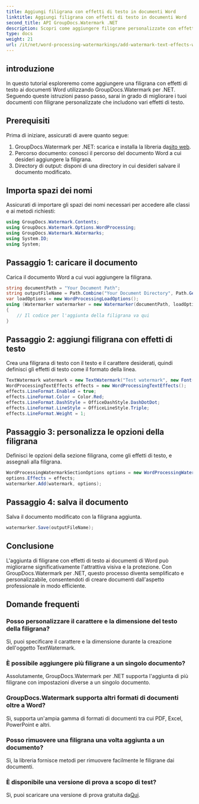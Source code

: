 ```yaml
---
title: Aggiungi filigrana con effetti di testo in documenti Word
linktitle: Aggiungi filigrana con effetti di testo in documenti Word
second_title: API GroupDocs.Watermark .NET
description: Scopri come aggiungere filigrane personalizzate con effetti di testo ai documenti Word utilizzando GroupDocs.Watermark per .NET. Documenta la sicurezza e l'impatto visivo senza sforzo.
type: docs
weight: 21
url: /it/net/word-processing-watermarkings/add-watermark-text-effects-word-docs/
---
```

## introduzione
In questo tutorial esploreremo come aggiungere una filigrana con effetti di testo ai documenti Word utilizzando GroupDocs.Watermark per .NET. Seguendo queste istruzioni passo passo, sarai in grado di migliorare i tuoi documenti con filigrane personalizzate che includono vari effetti di testo.
## Prerequisiti
Prima di iniziare, assicurati di avere quanto segue:
1.  GroupDocs.Watermark per .NET: scarica e installa la libreria da[sito web](https://releases.groupdocs.com/Watermark/net/).
2. Percorso documento: conosci il percorso del documento Word a cui desideri aggiungere la filigrana.
3. Directory di output: disponi di una directory in cui desideri salvare il documento modificato.

## Importa spazi dei nomi
Assicurati di importare gli spazi dei nomi necessari per accedere alle classi e ai metodi richiesti:
```csharp
using GroupDocs.Watermark.Contents;
using GroupDocs.Watermark.Options.WordProcessing;
using GroupDocs.Watermark.Watermarks;
using System.IO;
using System;
```
## Passaggio 1: caricare il documento
Carica il documento Word a cui vuoi aggiungere la filigrana.
```csharp
string documentPath = "Your Document Path";
string outputFileName = Path.Combine("Your Document Directory", Path.GetFileName(documentPath));
var loadOptions = new WordProcessingLoadOptions();
using (Watermarker watermarker = new Watermarker(documentPath, loadOptions))
{
    // Il codice per l'aggiunta della filigrana va qui
}
```
## Passaggio 2: aggiungi filigrana con effetti di testo
Crea una filigrana di testo con il testo e il carattere desiderati, quindi definisci gli effetti di testo come il formato della linea.
```csharp
TextWatermark watermark = new TextWatermark("Test watermark", new Font("Arial", 19));
WordProcessingTextEffects effects = new WordProcessingTextEffects();
effects.LineFormat.Enabled = true;
effects.LineFormat.Color = Color.Red;
effects.LineFormat.DashStyle = OfficeDashStyle.DashDotDot;
effects.LineFormat.LineStyle = OfficeLineStyle.Triple;
effects.LineFormat.Weight = 1;
```
## Passaggio 3: personalizza le opzioni della filigrana
Definisci le opzioni della sezione filigrana, come gli effetti di testo, e assegnali alla filigrana.
```csharp
WordProcessingWatermarkSectionOptions options = new WordProcessingWatermarkSectionOptions();
options.Effects = effects;
watermarker.Add(watermark, options);
```
## Passaggio 4: salva il documento
Salva il documento modificato con la filigrana aggiunta.
```csharp
watermarker.Save(outputFileName);
```

## Conclusione
L'aggiunta di filigrane con effetti di testo ai documenti di Word può migliorarne significativamente l'attrattiva visiva e la protezione. Con GroupDocs.Watermark per .NET, questo processo diventa semplificato e personalizzabile, consentendoti di creare documenti dall'aspetto professionale in modo efficiente.
## Domande frequenti
### Posso personalizzare il carattere e la dimensione del testo della filigrana?
Sì, puoi specificare il carattere e la dimensione durante la creazione dell'oggetto TextWatermark.
### È possibile aggiungere più filigrane a un singolo documento?
Assolutamente, GroupDocs.Watermark per .NET supporta l'aggiunta di più filigrane con impostazioni diverse a un singolo documento.
### GroupDocs.Watermark supporta altri formati di documenti oltre a Word?
Sì, supporta un'ampia gamma di formati di documenti tra cui PDF, Excel, PowerPoint e altri.
### Posso rimuovere una filigrana una volta aggiunta a un documento?
Sì, la libreria fornisce metodi per rimuovere facilmente le filigrane dai documenti.
### È disponibile una versione di prova a scopo di test?
 Sì, puoi scaricare una versione di prova gratuita da[Qui](https://releases.groupdocs.com/).